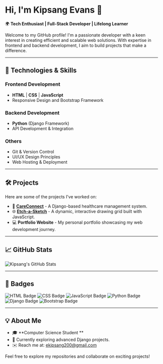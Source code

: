 # Hi, I'm Kipsang Evans 👋

🌍 **Tech Enthusiast | Full-Stack Developer | Lifelong Learner**

Welcome to my GitHub profile! I'm a passionate developer with a keen interest in creating efficient and scalable web solutions. With expertise in frontend and backend development, I aim to build projects that make a difference.

---

## 🔧 **Technologies & Skills**

### **Frontend Development**
- **HTML** | **CSS** | **JavaScript**
- Responsive Design and Bootstrap Framework

### **Backend Development**
- **Python** (Django Framework)
- API Development & Integration

### **Others**
- Git & Version Control
- UI/UX Design Principles
- Web Hosting & Deployment

---

## 🛠️ **Projects**

Here are some of the projects I've worked on:
- 🌟 **[CareConnect](https://github.com/KipsangEvans/careconnect)** - A Django-based healthcare management system.
- 🌐 **[Etch-a-Sketch](https://github.com/KipsangEvans/etch-a-sketch)** - A dynamic, interactive drawing grid built with JavaScript.
- 💻 **Portfolio Website** - My personal portfolio showcasing my web development journey.

---

## 📈 **GitHub Stats**

![Kipsang's GitHub Stats](https://github-readme-stats.vercel.app/api?username=KipsangEvans&show_icons=true&theme=radical)

---

## 🚀 **Badges**

![HTML Badge](https://img.shields.io/badge/HTML-Expert-orange)
![CSS Badge](https://img.shields.io/badge/CSS-Proficient-blue)
![JavaScript Badge](https://img.shields.io/badge/JavaScript-Intermediate-yellow)
![Python Badge](https://img.shields.io/badge/Python-Expert-brightgreen)
![Django Badge](https://img.shields.io/badge/Django-Backend_Framework-darkgreen)
![Bootstrap Badge](https://img.shields.io/badge/Bootstrap-5.0-purple?logo=bootstrap&logoColor=white)

---

## 💡 **About Me**

- 🎓 **Computer Science Student **
- 🌟 Currently exploring advanced Django projects.
- ✉️ Reach me at: [ekipsang200@gmail.com](mailto:ekipsang200@gmail.com)

Feel free to explore my repositories and collaborate on exciting projects!
